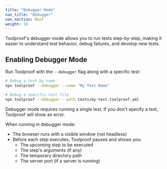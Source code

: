 ```yaml
---
title: "Debugger Mode"
nav_title: "Debugger"
nav_section: Root
weight: 10
---
```


Toolproof's debugger mode allows you to run tests step-by-step, making it easier to understand test behavior, debug failures, and develop new tests.

## Enabling Debugger Mode

Run Toolproof with the `--debugger` flag along with a specific test:

```bash
# Debug a test by name
npx toolproof --debugger --name "My Test Name"

# Debug a specific test file
npx toolproof --debugger --path tests/my-test.toolproof.yml
```

Debugger mode requires running a single test. If you don't specify a test, Toolproof will show an error.

When running in debugger mode:

- The browser runs with a visible window (not headless)
- Before each step executes, Toolproof pauses and shows you:
   - The upcoming step to be executed
   - The step's arguments (if any)
   - The temporary directory path
   - The server port (if a server is running)
